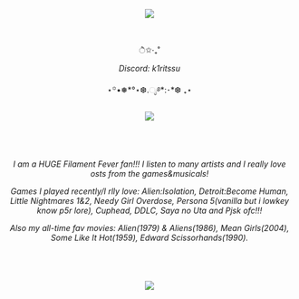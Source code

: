 <p align="center">
<img src="https://i.imgur.com/xDcV1Ct.jpeg">
</p>
ㅤ  ㅤ ㅤ ㅤ 
<p align="center">
ੈ✩‧₊˚
</p>

<p align="center">
<i>Discord: k1ritssu</i>
</p>

<p align="center">
  ⋆꙳•❅*°⋆❆.ೃ࿔*:･*❆ ₊⋆
</p>
<p align="center">
<img src="https://i.imgur.com/CdaQNyj.gif">
</p>

<p align]"center">
ㅤ  ㅤ ㅤ  ㅤ ㅤ  ㅤ ㅤ  ㅤ ㅤ  ㅤ ㅤ  ㅤ ㅤ  ㅤ ㅤ  ㅤ ㅤ  ㅤ ㅤ  ㅤ ㅤ  ㅤ ㅤ  ㅤ ㅤ  ㅤ ㅤ  ㅤ ㅤ  ㅤ ㅤ  ㅤ ㅤ  ㅤ ㅤ  ㅤ ㅤ  ㅤ ㅤ  ㅤ ㅤ  ㅤ ㅤ  ㅤ ㅤ  ㅤ ㅤ  ㅤ ㅤ  ㅤ ㅤ  ㅤ ㅤ  ㅤ ㅤ  ㅤ ㅤ  ㅤ ㅤ  ㅤ 
</p>
<p align="center">
<i>I am a HUGE Filament Fever fan!!! I listen to many artists and I really love osts from the games&musicals!</i>
</p>
<p align="center">
<i>Games I played recently/I rlly love: Alien:Isolation, Detroit:Become Human, Little Nightmares 1&2, Needy Girl Overdose, Persona 5(vanilla but i lowkey know p5r lore), Cuphead, DDLC, Saya no Uta and Pjsk ofc!!!</i>
</p>
<p align="center">
<i>Also my all-time fav movies: Alien(1979) & Aliens(1986), Mean Girls(2004), Some Like It Hot(1959), Edward Scissorhands(1990).</i>
</p>
<p align]"center">
ㅤ  ㅤ ㅤ  ㅤ ㅤ  ㅤ ㅤ  ㅤ ㅤ  ㅤ ㅤ  ㅤ ㅤ  ㅤ ㅤ  ㅤ ㅤ  ㅤ ㅤ  ㅤ ㅤ  ㅤ ㅤ  ㅤ ㅤ  ㅤ ㅤ  ㅤ ㅤ  ㅤ ㅤ  ㅤ ㅤ  ㅤ ㅤ  ㅤ ㅤ  ㅤ ㅤ  ㅤ ㅤ  ㅤ ㅤ  ㅤ ㅤ  ㅤ ㅤ  ㅤ ㅤ  ㅤ ㅤ  ㅤ ㅤ  ㅤ ㅤ  ㅤ ㅤ  ㅤ ㅤ  ㅤ 
</p>

<p align="center">
<img src="https://i.imgur.com/22zdHY2.gif">
</p>
